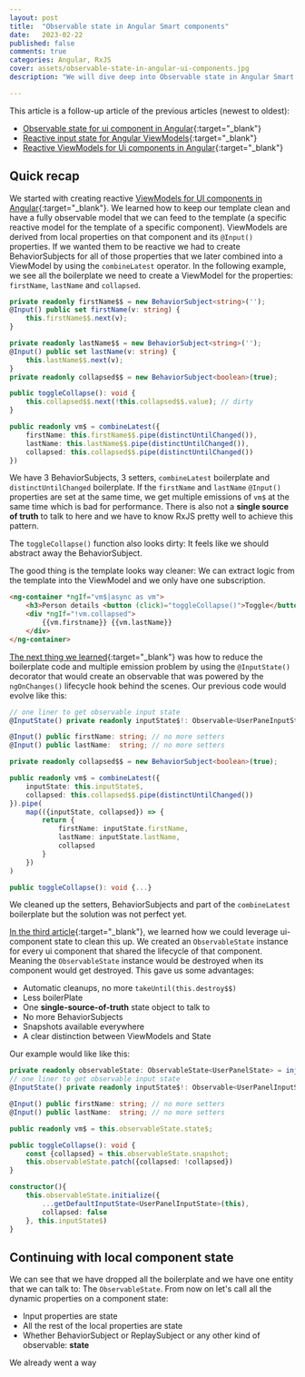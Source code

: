 ```yaml
---
layout: post
title:  "Observable state in Angular Smart components"
date:   2023-02-22
published: false
comments: true
categories: Angular, RxJS
cover: assets/observable-state-in-angular-ui-components.jpg
description: "We will dive deep into Observable state in Angular Smart components that we can use to create better reactive flows and local state management"

---
```


This article is a follow-up article of the previous articles (newest to oldest):
- [Observable state for ui component in Angular](https://blog.simplified.courses/observable-state-in-angular-ui-components/){:target="_blank"}
- [Reactive input state for Angular ViewModels](https://blog.simplified.courses/reactive-input-state-for-angular-viewmodels/){:target="_blank"}
- [Reactive ViewModels for Ui components in Angular](https://blog.simplified.courses/reactive-viewmodels-for-ui-components-in-angular/){:target="_blank"}

## Quick recap

We started with creating reactive [ViewModels for UI components in Angular](https://blog.simplified.courses/reactive-viewmodels-for-ui-components-in-angular/){:target="_blank"}. We learned how to keep our template clean and have a fully observable model that we
can feed to the template (a specific reactive model for the template of a specific component). ViewModels are derived from local properties on that component and its `@Input()` properties. If we wanted them to be reactive we had to create BehaviorSubjects for all of those properties that we later combined into a ViewModel by using the `combineLatest` operator.
In the following example, we see all the boilerplate we need to create a ViewModel for the properties: `firstName`, `lastName` and `collapsed`.

```typescript
private readonly firstName$$ = new BehaviorSubject<string>('');
@Input() public set firstName(v: string) {
    this.firstName$$.next(v);
}

private readonly lastName$$ = new BehaviorSubject<string>('');
@Input() public set lastName(v: string) {
    this.lastName$$.next(v);
}
private readonly collapsed$$ = new BehaviorSubject<boolean>(true);

public toggleCollapse(): void {
    this.collapsed$$.next(!this.collapsed$$.value); // dirty
}

public readonly vm$ = combineLatest({
    firstName: this.firstName$$.pipe(distinctUntilChanged()), 
    lastName: this.lastName$$.pipe(distinctUntilChanged()), 
    collapsed: this.collapsed$$.pipe(distinctUntilChanged())
})
```

We have 3 BehaviorSubjects, 3 setters, `combineLatest` boilerplate and `distinctUntilChanged` boilerplate.
If the `firstName` and `lastName` `@Input()` properties are set at the same time, we get multiple emissions of `vm$` at the same time which is bad for performance.
There is also not a **single source of truth** to talk to here and we have to know RxJS pretty well to achieve this pattern.

The `toggleCollapse()` function also looks dirty: It feels like we should abstract away the BehaviorSubject.

The good thing is the template looks way cleaner: We can extract logic from the template into the ViewModel and we only have one subscription.

```html
<ng-container *ngIf="vm$|async as vm">
    <h3>Person details <button (click)="toggleCollapse()">Toggle</button></h3>
    <div *ngIf="!vm.collapsed">
        {{vm.firstname}} {{vm.lastName}}
    </div>
</ng-container>
```

[The next thing we learned](https://blog.simplified.courses/reactive-input-state-for-angular-viewmodels/){:target="_blank"} was how to reduce the boilerplate code and multiple emission problem by using the `@InputState()` decorator that would create an
observable that was powered by the `ngOnChanges()` lifecycle hook behind the scenes.
Our previous code would evolve like this:

```typescript
// one liner to get observable input state
@InputState() private readonly inputState$!: Observable<UserPaneInputState>;

@Input() public firstName: string; // no more setters
@Input() public lastName:  string; // no more setters

private readonly collapsed$$ = new BehaviorSubject<boolean>(true);

public readonly vm$ = combineLatest({
    inputState: this.inputState$, 
    collapsed: this.collapsed$$.pipe(distinctUntilChanged())
}).pipe(
    map(({inputState, collapsed}) => {
        return {
            firstName: inputState.firstName,
            lastName: inputState.lastName,
            collapsed
        }
    })
)

public toggleCollapse(): void {...}

```

We cleaned up the setters, BehaviorSubjects and part of the `combineLatest` boilerplate but the solution was not perfect yet.

[In the third article](https://blog.simplified.courses/observable-state-in-angular-ui-components/){:target="_blank"}, we learned how we could leverage ui-component state to clean this up. We created an `ObservableState` instance for every ui component that shared the lifecycle of that component.
Meaning the `ObservableState` instance would be destroyed when its component would get destroyed. This gave us some advantages:
- Automatic cleanups, no more `takeUntil(this.destroy$$)`
- Less boilerPlate
- One **single-source-of-truth** state object to talk to
- No more BehaviorSubjects
- Snapshots available everywhere
- A clear distinction between ViewModels and State

Our example would like like this:

```typescript
private readonly observableState: ObservableState<UserPanelState> = inject(ObservableState<UserPanelState>);
// one liner to get observable input state
@InputState() private readonly inputState$!: Observable<UserPanelInputState>;

@Input() public firstName: string; // no more setters
@Input() public lastName:  string; // no more setters

public readonly vm$ = this.observableState.state$;

public toggleCollapse(): void {
    const {collapsed} = this.observableState.snapshot;
    this.observableState.patch({collapsed: !collapsed})
}

constructor(){
    this.observableState.initialize({
        ...getDefaultInputState<UserPanelInputState>(this),
        collapsed: false
    }, this.inputState$)
}
```

## Continuing with local component state

We can see that we have dropped all the boilerplate and we have one entity that we can talk to: The `ObservableState`.
From now on let's call all the dynamic properties on a component state:
- Input properties are state
- All the rest of the local properties are state
- Whether BehaviorSubject or ReplaySubject or any other kind of observable: **state**

We already went a way